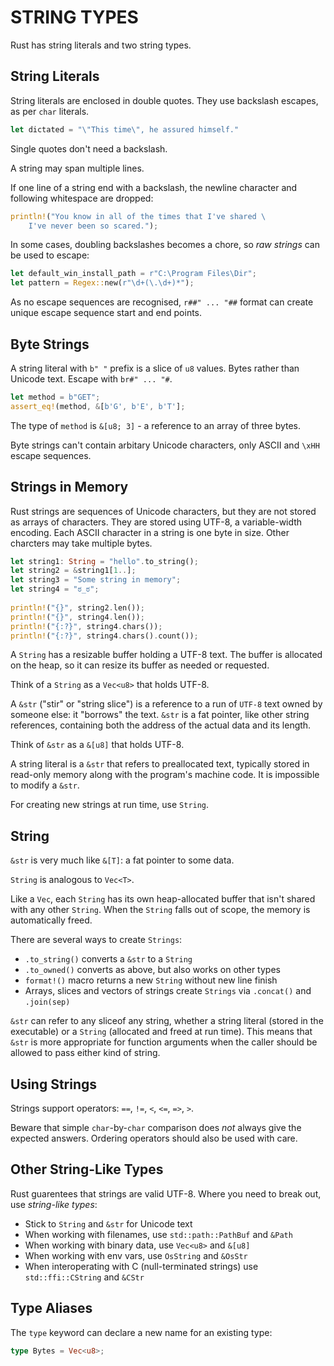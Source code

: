 # STRING TYPES

Rust has string literals and two string types.

## String Literals

String literals are enclosed in double quotes. They use backslash escapes,
as per `char` literals.

```rust
let dictated = "\"This time\", he assured himself."
```
Single quotes don't need a backslash.

A string may span multiple lines.

If one line of a string end with a backslash, the newline character and 
following whitespace are dropped:

```rust
println!("You know in all of the times that I've shared \
    I've never been so scared.");
```

In some cases, doubling backslashes becomes a chore, so _raw strings_ can be
used to escape:

```rust
let default_win_install_path = r"C:\Program Files\Dir";
let pattern = Regex::new(r"\d+(\.\d+)*");
```

As no escape sequences are recognised, `r##" ... "##` format can create unique
escape sequence start and end points.

## Byte Strings

A string literal with `b" "` prefix is a slice of `u8` values. Bytes rather
than Unicode text. Escape with `br#" ... "#`.

```rust
let method = b"GET";
assert_eq!(method, &[b'G', b'E', b'T'];
```

The type of `method` is `&[u8; 3]` - a reference to an array of three bytes.

Byte strings can't contain arbitary Unicode characters, only ASCII and `\xHH`
escape sequences.

## Strings in Memory

Rust strings are sequences of Unicode characters, but they are not stored as
arrays of characters. They are stored using UTF-8, a variable-width encoding.
Each ASCII character in a string is one byte in size. Other charcters may
take multiple bytes.

```rust
let string1: String = "hello".to_string();
let string2 = &string1[1..];
let string3 = "Some string in memory";
let string4 = "ಠ_ಠ";
    
println!("{}", string2.len());
println!("{}", string4.len());
println!("{:?}", string4.chars());
println!("{:?}", string4.chars().count());
```

A `String` has a resizable buffer holding a UTF-8 text. The buffer is
allocated on the heap, so it can resize its buffer as needed or requested.

Think of a `String` as a `Vec<u8>` that holds UTF-8.

A `&str` ("stir" or "string slice") is a reference to a run of `UTF-8` text
owned by someone else: it "borrows" the text. `&str` is a fat pointer, like
other string references, containing both the address of the actual data
and its length.

Think of `&str` as a `&[u8]` that holds UTF-8.

A string literal is a `&str` that refers to preallocated text, typically
stored in read-only memory along with the program's machine code. It is
impossible to modify a `&str`.

For creating new strings at run time, use `String`.

## String

`&str` is very much like `&[T]`: a fat pointer to some data.

`String` is analogous to `Vec<T>`.

Like a `Vec`, each `String` has its own heap-allocated buffer that isn't
shared with any other `String`. When the `String` falls out of scope, the
memory is automatically freed.

There are several ways to create `Strings`:
- `.to_string()` converts a `&str` to a `String`
- `.to_owned()` converts as above, but also works on other types
- `format!()` macro returns a new `String` without new line finish
- Arrays, slices and vectors of strings create `Strings` via `.concat()`
  and `.join(sep)`

`&str` can refer to any sliceof any string, whether a string literal (stored
in the executable) or a `String` (allocated and freed at run time). This means
that `&str` is more appropriate for function arguments when the caller
should be allowed to pass either kind of string.

## Using Strings

Strings support operators: `==`, `!=`, `<`, `<=`, `=>`, `>`.

Beware that simple `char`-by-`char` comparison does _not_ always give the
expected answers. Ordering operators should also be used with care.

## Other String-Like Types

Rust guarentees that strings are valid UTF-8. Where you need to break out,
use _string-like types_:
- Stick to `String` and `&str` for Unicode text
- When working with filenames, use `std::path::PathBuf` and `&Path`
- When working with binary data, use `Vec<u8>` and `&[u8]`
- When working with env vars, use `OsString` and `&OsStr`
- When interoperating with C (null-terminated strings) use `std::ffi::CString`
  and `&CStr`

## Type Aliases

The `type` keyword can declare a new name for an existing type:

```rust
type Bytes = Vec<u8>;
```
